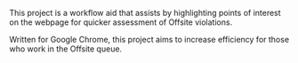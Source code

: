 This project is a workflow aid that assists by highlighting points of interest on the webpage for quicker assessment of Offsite violations.

Written for Google Chrome, this project aims to increase efficiency for those who work in the Offsite queue.